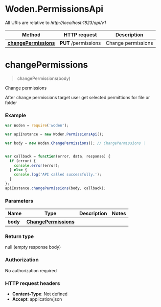 # Woden.PermissionsApi

All URIs are relative to *http://localhost:1823/api/v1*

Method | HTTP request | Description
------------- | ------------- | -------------
[**changePermissions**](PermissionsApi.md#changePermissions) | **PUT** /permissions | Change permissions


<a name="changePermissions"></a>
# **changePermissions**
> changePermissions(body)

Change permissions

After change permissions target user get selected permittions for file or folder

### Example
```javascript
var Woden = require('woden');

var apiInstance = new Woden.PermissionsApi();

var body = new Woden.ChangePermissions(); // ChangePermissions | 


var callback = function(error, data, response) {
  if (error) {
    console.error(error);
  } else {
    console.log('API called successfully.');
  }
};
apiInstance.changePermissions(body, callback);
```

### Parameters

Name | Type | Description  | Notes
------------- | ------------- | ------------- | -------------
 **body** | [**ChangePermissions**](ChangePermissions.md)|  | 

### Return type

null (empty response body)

### Authorization

No authorization required

### HTTP request headers

 - **Content-Type**: Not defined
 - **Accept**: application/json

